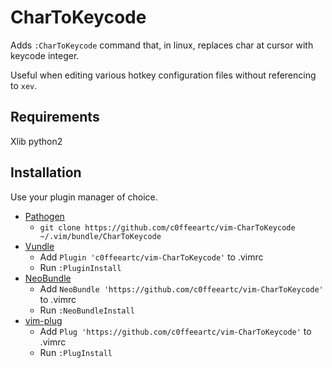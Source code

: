 # CharToKeycode

Adds `:CharToKeycode` command that, in linux, replaces char at cursor with keycode integer.

Useful when editing various hotkey configuration files without referencing to `xev`.

## Requirements

Xlib
python2

## Installation

Use your plugin manager of choice.

- [Pathogen](https://github.com/tpope/vim-pathogen)
  - `git clone https://github.com/c0ffeeartc/vim-CharToKeycode ~/.vim/bundle/CharToKeycode`
- [Vundle](https://github.com/gmarik/vundle)
  - Add `Plugin 'c0ffeeartc/vim-CharToKeycode'` to .vimrc
  - Run `:PluginInstall`
- [NeoBundle](https://github.com/Shougo/neobundle.vim)
  - Add `NeoBundle 'https://github.com/c0ffeeartc/vim-CharToKeycode'` to .vimrc
  - Run `:NeoBundleInstall`
- [vim-plug](https://github.com/junegunn/vim-plug)
  - Add `Plug 'https://github.com/c0ffeeartc/vim-CharToKeycode'` to .vimrc
  - Run `:PlugInstall`

